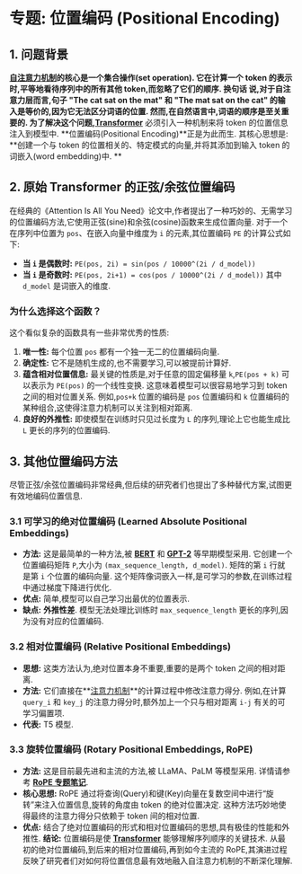 # 专题: 位置编码 (Positional Encoding)
## 1. 问题背景
**[自注意力机制](./Lecture1-Self-Attention.md)**的核心是一个集合操作(set operation). 它在计算一个 token 的表示时,平等地看待序列中的所有其他 token,而忽略了它们的顺序. 换句话
说,对于自注意力层而言,句子 "The cat sat on the mat" 和 "The mat sat on the cat" 的输入是等价的,因为它无法区分词语的位置. 
然而,在自然语言中,词语的顺序是至关重要的. 为了解决这个问题,**[Transformer](./Lecture1-Transformer.md)** 必须引入一种机制来将 token 的位置信息注入到模型中. **位置编码(Positional Encoding)**正是为此而生. 
其核心思想是: **创建一个与 token 的位置相关的、特定模式的向量,并将其添加到输入 token 的词嵌入(word embedding)中. **
## 2. 原始 Transformer 的正弦/余弦位置编码
在经典的《Attention Is All You Need》论文中,作者提出了一种巧妙的、无需学习的位置编码方法,它使用正弦(sine)和余弦(cosine)函数来生成位置向量. 
对于一个在序列中位置为 `pos`、在嵌入向量中维度为 `i` 的元素,其位置编码 `PE` 的计算公式如下: 
*   **当 `i` 是偶数时:** `PE(pos, 2i) = sin(pos / 10000^(2i / d_model))`
*   **当 `i` 是奇数时:** `PE(pos, 2i+1) = cos(pos / 10000^(2i / d_model))`
其中 `d_model` 是词嵌入的维度. 
### 为什么选择这个函数？
这个看似复杂的函数具有一些非常优秀的性质: 
1.  **唯一性:** 每个位置 `pos` 都有一个独一无二的位置编码向量. 
2.  **确定性:** 它不是随机生成的,也不需要学习,可以被提前计算好. 
3.  **蕴含相对位置信息:** 最关键的性质是,对于任意的固定偏移量 `k`,`PE(pos + k)` 可以表示为 `PE(pos)` 的一个线性变换. 这意味着模型可以很容易地学习到 token 之间的相对位置关系. 例如,`pos+k` 位置的编码是 `pos` 位置编码和 `k` 位置编码的某种组合,这使得注意力机制可以关注到相对距离. 
4.  **良好的外推性:** 即使模型在训练时只见过长度为 `L` 的序列,理论上它也能生成比 `L` 更长的序列的位置编码. 
## 3. 其他位置编码方法
尽管正弦/余弦位置编码非常经典,但后续的研究者们也提出了多种替代方案,试图更有效地编码位置信息. 
### 3.1 可学习的绝对位置编码 (Learned Absolute Positional Embeddings)
*   **方法:** 这是最简单的一种方法,被 **[BERT](./Lecture1-BERT.md)** 和 **[GPT-2](./Lecture1-GPT-4.md)** 等早期模型采用. 它创建一个位置编码矩阵 `P`,大小为 `(max_sequence_length, d_model)`. 矩阵的第 `i` 行就是第 `i` 个位置的编码向量. 这个矩阵像词嵌入一样,是可学习的参数,在训练过程中通过梯度下降进行优化. 
*   **优点:** 简单,模型可以自己学习出最优的位置表示. 
*   **缺点:** **外推性差**. 模型无法处理比训练时 `max_sequence_length` 更长的序列,因为没有对应的位置编码. 
### 3.2 相对位置编码 (Relative Positional Embeddings)
*   **思想:** 这类方法认为,绝对位置本身不重要,重要的是两个 token 之间的相对距离. 
*   **方法:** 它们直接在**[注意力机制](./Lecture1-Self-Attention.md)**的计算过程中修改注意力得分. 例如,在计算 `query_i` 和 `key_j` 的注意力得分时,额外加上一个只与相对距离 `i-j` 有关的可学习偏置项. 
*   **代表:** T5 模型. 
### 3.3 旋转位置编码 (Rotary Positional Embeddings, RoPE)
*   **方法:** 这是目前最先进和主流的方法,被 LLaMA、PaLM 等模型采用. 详情请参考 **[RoPE 专题笔记](./Lecture1-Rotary-Positional-Embeddings.md)**. 
*   **核心思想:** RoPE 通过将查询(Query)和键(Key)向量在复数空间中进行“旋转”来注入位置信息,旋转的角度由 token 的绝对位置决定. 这种方法巧妙地使得最终的注意力得分只依赖于 token 间的相对位置. 
*   **优点:** 结合了绝对位置编码的形式和相对位置编码的思想,具有极佳的性能和外推性. 
**结论:** 位置编码是使 **[Transformer](./Lecture1-Transformer.md)** 能够理解序列顺序的关键技术. 从最初的绝对位置编码,到后来的相对位置编码,再到如今主流的 RoPE,其演进过程反映了研究者们对如何将位置信息最有效地融入自注意力机制的不断深化理解. 